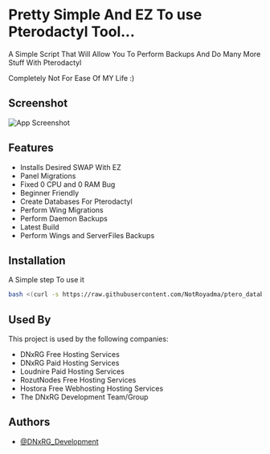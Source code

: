 # Pretty Simple And EZ To use Pterodactyl Tool...

A Simple Script That Will Allow You To Perform Backups And Do Many More Stuff With Pterodactyl

Completely Not For Ease Of MY Life :)

## Screenshot
![App Screenshot](https://cdn.discordapp.com/attachments/792790108654927902/957517230000726026/unknown.png)
## Features

- Installs Desired SWAP With EZ
- Panel Migrations
- Fixed 0 CPU and 0 RAM Bug
- Beginner Friendly
- Create Databases For Pterodactyl
- Perform Wing Migrations
- Perform Daemon Backups
- Latest Build 
- Perform Wings and ServerFiles Backups
## Installation

A Simple step To use it


```bash
bash <(curl -s https://raw.githubusercontent.com/NotRoyadma/ptero_database_repo_main/main/everything_in_one/main.sh)
```
    
## Used By

This project is used by the following companies:

- DNxRG Free Hosting Services
- DNxRG Paid Hosting Services
- Loudnire Paid Hosting Services
- RozutNodes Free Hosting Services
- Hostora Free Webhosting Hosting Services
- The DNxRG Development Team/Group


## Authors

- [@DNxRG_Development](https://github.com/DNxRG)



